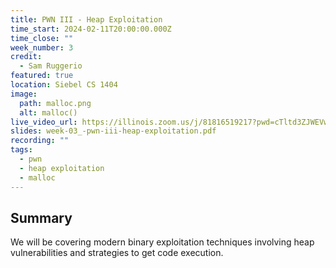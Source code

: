 ```yaml
---
title: PWN III - Heap Exploitation
time_start: 2024-02-11T20:00:00.000Z
time_close: ""
week_number: 3
credit:
  - Sam Ruggerio
featured: true
location: Siebel CS 1404
image:
  path: malloc.png
  alt: malloc()
live_video_url: https://illinois.zoom.us/j/81816519217?pwd=cTltd3ZJWEVwa3NYb1NNNHpnUkpDQT09
slides: week-03_-pwn-iii-heap-exploitation.pdf
recording: ""
tags:
  - pwn
  - heap exploitation
  - malloc
---
```

## Summary

We will be covering modern binary exploitation techniques involving heap vulnerabilities and strategies to get code execution.